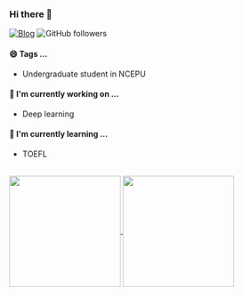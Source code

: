 ### Hi there 👋

<!--
**Edlison/Edlison** is a ✨ _special_ ✨ repository because its `README.md` (this file) appears on your GitHub profile.

Here are some ideas to get you started:

- 🔭 I’m currently working on ...
- 🌱 I’m currently learning ...
- 👯 I’m looking to collaborate on ...
- 🤔 I’m looking for help with ...
- 💬 Ask me about ...
- 📫 How to reach me: ...
- 😄 Pronouns: ...
- ⚡ Fun fact: ...
-->
[![Blog](https://img.shields.io/badge/-Blog-brightgreen)](http://blog.edlison.com)
![GitHub followers](https://img.shields.io/github/followers/edlison?style=social)




#### 😄 Tags ...
- Undergraduate student in NCEPU

#### 🔭 I'm currently working on ...
- Deep learning

#### 🌱 I'm currently learning ...
- TOEFL


</br>

<div>
<a href="https://github.com/edlison">
  <img align="center" src="https://github-readme-stats.vercel.app/api?username=edlison&theme=dark&show_icons=true" height="200"/>
</a>
<a href="https://github.com/edlison">
  <img align="center" src="https://github-readme-stats.vercel.app/api/top-langs/?username=edlison&layout=compact&theme=dark&show_icons=true" height="200"/>
</a>
</div>

</br>

<!--![hits](http://visitor-badge-reloaded.herokuapp.com/badge?page_id=edlison.edlison&text=Page_Views&style=for-the-badge&non-unique=true)
-->
